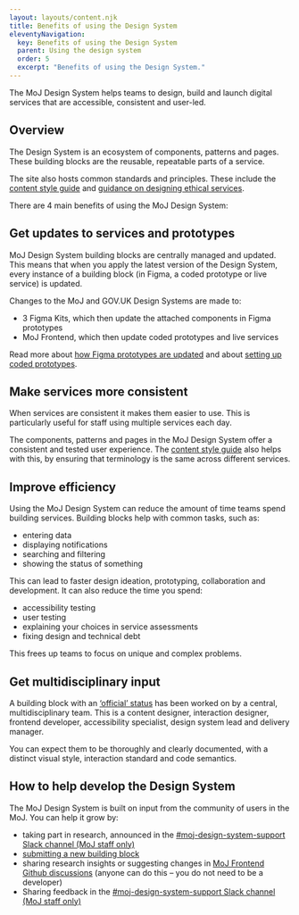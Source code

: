 ```yaml
---
layout: layouts/content.njk
title: Benefits of using the Design System
eleventyNavigation:
  key: Benefits of using the Design System
  parent: Using the design system
  order: 5
  excerpt: "Benefits of using the Design System."
---
```


The MoJ Design System helps teams to design, build and launch digital services that are accessible, consistent and user-led.

## Overview

The Design System is an ecosystem of components, patterns and pages. These building blocks are the reusable, repeatable parts of a service.

The site also hosts common standards and principles. These include the [content style guide](/content-standards/style-guide/) and [guidance on designing ethical services](/ethics/).

There are 4 main benefits of using the MoJ Design System:

## Get updates to services and prototypes

MoJ Design System building blocks are centrally managed and updated. This means that when you apply the latest version of the Design System, every instance of a building block (in Figma, a coded prototype or live service) is updated.

Changes to the MoJ and GOV.UK Design Systems are made to:

- 3 Figma Kits, which then update the attached components in Figma prototypes
- MoJ Frontend, which then update coded prototypes and live services

Read more about [how Figma prototypes are updated](/prototyping/setting-up-figma-prototypes/) and about [setting up coded prototypes](/production/install-moj-frontend/).

## Make services more consistent

When services are consistent it makes them easier to use. This is particularly useful for staff using multiple services each day.

The components, patterns and pages in the MoJ Design System offer a consistent and tested user experience. The [content style guide](/content-standards/style-guide/) also helps with this, by ensuring that terminology is the same across different services.

## Improve efficiency

Using the MoJ Design System can reduce the amount of time teams spend building services. Building blocks help with common tasks, such as:

- entering data
- displaying notifications
- searching and filtering
- showing the status of something

This can lead to faster design ideation, prototyping, collaboration and development. It can also reduce the time you spend:

- accessibility testing
- user testing
- explaining your choices in service assessments
- fixing design and technical debt

This frees up teams to focus on unique and complex problems.

## Get multidisciplinary input

A building block with an [‘official’ status](/design-system-statuses/) has been worked on by a central, multidisciplinary team. This is a content designer, interaction designer, frontend developer, accessibility specialist, design system lead and delivery manager.

You can expect them to be thoroughly and clearly documented, with a distinct visual style, interaction standard and code semantics.

## How to help develop the Design System

The MoJ Design System is built on input from the community of users in the MoJ. You can help it grow by:

- taking part in research, announced in the [#moj-design-system-support Slack channel (MoJ staff only)](https://moj.enterprise.slack.com/archives/CH5RUSB27)
- [submitting a new building block](/get-involved/contribute/)
- sharing research insights or suggesting changes in [MoJ Frontend Github discussions](https://github.com/ministryofjustice/moj-frontend/discussions) (anyone can do this – you do not need to be a developer)
- Sharing feedback in the [#moj-design-system-support Slack channel (MoJ staff only)](https://moj.enterprise.slack.com/archives/CH5RUSB27)
